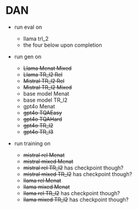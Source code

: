 # DAN
- run eval on
    - llama trl_2
    - the four below upon completion
- run gen on 
    - ~~Llama Menat Mixed~~
    - ~~Llama TR_l2 Rel~~
    - ~~Mistral TR_l2 Rel~~
    - ~~Mistral TR_l2 Mixed~~
    - base model Menat
    - base model TR_l2
    - gpt4o Menat
    - ~~gpt4o TQAEasy~~
    - ~~gpt4o TQAHard~~
    - ~~gpt4o TR_l2~~
    - ~~gpt4o TR_l3~~

- run training on 
    - ~~mistral rel Menat~~
    - ~~mistral mixed Menat~~
    - ~~mistral rel TR_l2~~ has checkpoint though?
    - ~~mistral mixed TR_l2~~ has checkpoint though?
    - ~~llama rel Menat~~
    - ~~llama mixed Menat~~
    - ~~llama rel TR_l2~~ has checkpoint though?
    - ~~llama mixed TR_l2~~ has checkpoint though?